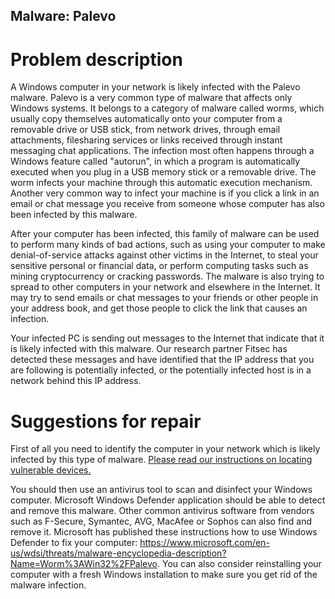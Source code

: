 ## Malware: Palevo

# Problem description

A Windows computer in your network is likely infected with the Palevo malware. Palevo is a very common type of malware that affects only Windows systems. It belongs to a category of malware called worms, which usually copy themselves automatically onto your computer from a removable drive or USB stick, from network drives, through email attachments, filesharing services or links received through instant messaging chat applications. The infection most often happens through a Windows feature called "autorun", in which a program is automatically executed when you plug in a USB memory stick or a removable drive. The worm infects your machine through this automatic execution mechanism. Another very common way to infect your machine is if you click a link in an email or chat message you receive from someone whose computer has also been infected by this malware. 

After your computer has been infected, this family of malware can be used to perform many kinds of bad actions, such as using your computer to make denial-of-service attacks against other victims in the Internet, to steal your sensitive personal or financial data, or perform computing tasks such as mining cryptocurrency or cracking passwords. The malware is also trying to spread to other computers in your network and elsewhere in the Internet. It may try to send emails or chat messages to your friends or other people in your address book, and get those people to click the link that causes an infection.

Your infected PC is sending out messages to the Internet that indicate that it is likely infected with this malware. Our research partner Fitsec has detected these messages and have identified that the IP address that you are following is potentially infected, or the potentially infected host is in a network behind this IP address.

# Suggestions for repair

First of all you need to identify the computer in your network which is likely infected by this type of malware. [Please read our instructions on locating vulnerable devices.](../locate.md)

You should then use an antivirus tool to scan and disinfect your Windows computer. Microsoft Windows Defender application should be able to detect and remove this malware. Other common antivirus software from vendors such as F-Secure, Symantec, AVG, MacAfee or Sophos can also find and remove it. Microsoft has published these instructions how to use Windows Defender to fix your computer: <https://www.microsoft.com/en-us/wdsi/threats/malware-encyclopedia-description?Name=Worm%3AWin32%2FPalevo>. You can also consider reinstalling your computer with a fresh Windows installation to make sure you get rid of the malware infection.
